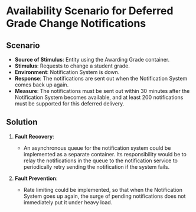 # Availability Scenario for Deferred Grade Change Notifications

## Scenario

- **Source of Stimulus**: Entity using the Awarding Grade container.
- **Stimulus**: Requests to change a student grade.
- **Environment**: Notification System is down.
- **Response**: The notifications are sent out when the Notification System
    comes back up again.
- **Measure**: The notifications must be sent out within 30 minutes after
    the Notification System becomes available, and at least 200
    notifications must be supported for this deferred delivery.

## Solution

1. **Fault Recovery**:
    - An asynchronous queue for the notification system could be
    implemented as a separate container. Its responsibility
    would be to relay the notifications in the queue to the
    notification service to periodically retry sending the
    notification if the system fails.

2. **Fault Prevention**:
    - Rate limiting could be
    implemented, so that when the Notification System
    goes up again, the surge of pending notifications does not
    immediately put it under heavy load.
